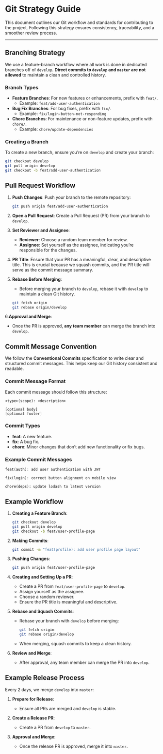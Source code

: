 # Git Strategy Guide

This document outlines our Git workflow and standards for contributing to the project. Following this strategy ensures consistency, traceability, and a smoother review process.

---

## Branching Strategy

We use a feature-branch workflow where all work is done in dedicated branches off of `develop`. **Direct commits to `develop` and `master` are not allowed** to maintain a clean and controlled history.

### Branch Types

- **Feature Branches**: For new features or enhancements, prefix with `feat/`.
  - Example: `feat/add-user-authentication`
- **Bug Fix Branches**: For bug fixes, prefix with `fix/`.
  - Example: `fix/login-button-not-responding`
- **Chore Branches**: For maintenance or non-feature updates, prefix with `chore/`.
  - Example: `chore/update-dependencies`

### Creating a Branch

To create a new branch, ensure you’re on `develop` and create your branch:

```bash
git checkout develop
git pull origin develop
git checkout -b feat/add-user-authentication
```

## Pull Request Workflow

1. **Push Changes**: Push your branch to the remote repository:
   ```bash
   git push origin feat/add-user-authentication
   ```

2. **Open a Pull Request**: Create a Pull Request (PR) from your branch to `develop`.

3. **Set Reviewer and Assignee**:
   - **Reviewer**: Choose a random team member for review.
   - **Assignee**: Set yourself as the assignee, indicating you’re responsible for the changes.

4. **PR Title**: Ensure that your PR has a meaningful, clear, and descriptive title. This is crucial because we squash commits, and the PR title will serve as the commit message summary.

5. **Rebase Before Merging**:
   - Before merging your branch to `develop`, rebase it with `develop` to maintain a clean Git history.
   ```bash
   git fetch origin
   git rebase origin/develop
   ```

6.**Approval and Merge**:
   - Once the PR is approved, **any team member** can merge the branch into `develop`.
   
## Commit Message Convention

We follow the **Conventional Commits** specification to write clear and structured commit messages. This helps keep our Git history consistent and readable.

### Commit Message Format

Each commit message should follow this structure:

```
<type>(scope): <description>

[optional body]
[optional footer]
```

### Commit Types

- **feat**: A new feature.
- **fix**: A bug fix.
- **chore**: Minor changes that don’t add new functionality or fix bugs.

### Example Commit Messages

```plaintext
feat(auth): add user authentication with JWT

fix(login): correct button alignment on mobile view

chore(deps): update lodash to latest version
```

## Example Workflow

1. **Creating a Feature Branch**:
   ```bash
   git checkout develop
   git pull origin develop
   git checkout -b feat/user-profile-page
   ```

2. **Making Commits**:
   ```bash
   git commit -m "feat(profile): add user profile page layout"
   ```

3. **Pushing Changes**:
   ```bash
   git push origin feat/user-profile-page
   ```

4. **Creating and Setting Up a PR**:
   - Create a PR from `feat/user-profile-page` to `develop`.
   - Assign yourself as the assignee.
   - Choose a random reviewer.
   - Ensure the PR title is meaningful and descriptive.

5. **Rebase and Squash Commits**:
   - Rebase your branch with `develop` before merging:
     ```bash
     git fetch origin
     git rebase origin/develop
     ```
   - When merging, squash commits to keep a clean history.

6. **Review and Merge**:
   - After approval, any team member can merge the PR into `develop`.

## Example Release Process

Every 2 days, we merge `develop` into `master`:

1. **Prepare for Release**:
   - Ensure all PRs are merged and `develop` is stable.

2. **Create a Release PR**:
   - Create a PR from `develop` to `master`.

3. **Approval and Merge**:
   - Once the release PR is approved, merge it into `master`.
